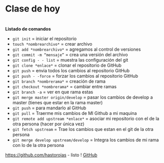 # Clase de hoy <h1>
**Listado de comandos**
* `git init` = iniciar el repositorio 
* `touch *nombrearchivo*` = crear archivo 
* `git add *nombrearchivo*` = agregamos al control de versiones
* `git commit -m “mensaje”` = crea una versión del archivo 
* `git config - - list` = muestra las configuración del git
* `git clone *enlace*` = clonar el repositorio de GitHub 
* `git push` = envia todos los cambios al repositorio GitHub
* `git push - -force` = forzar los cambios al repositorio GitHub
* `git branch *nombrerama*` = creación de rama 
* `git checkout *nombrerama*` = cambiar entre ramas
* `git branch -a` = ver en que rama estas 
* `git merge master origin/develop` = pasar los cambios de develop a master (tienes que estar en la rama master) 
* `git push` = para mandarlo al GitHub 
* `git pull` = Traerme mis cambios de MI Github a mi maquina
* `git remote add upstream *enlace*` = asociar mi repositorio con el de la otra persona (hacer por única vez)
* `git fetch upstream` = Trae los cambios que estan en el git de la otra persona
* `git merge develop upstream/develop` = Integra los cambios de mi rama con lo de la otra persona 

https://github.com/hastorojas - listo !
[GitHub](http://github.com)
